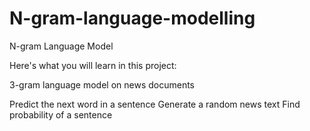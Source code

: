 # N-gram-language-modelling
N-gram Language Model

Here's what you will learn in this project:

3-gram language model on news documents
    


Predict the next word in a sentence
 Generate a random news text
    Find probability of a sentence

